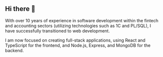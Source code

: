 ## Hi there 👋

With over 10 years of experience in software development within the fintech and accounting sectors (utilizing technologies such as 1C and PL/SQL), I have successfully transitioned to web development. 

I am now focused on creating full-stack applications, using React and TypeScript for the frontend, and Node.js, Express, and MongoDB for the backend.

<!--
**AnnaIndyukova/AnnaIndyukova** is a ✨ _special_ ✨ repository because its `README.md` (this file) appears on your GitHub profile.

Here are some ideas to get you started:

- 🔭 I’m currently working on ...
- 🌱 I’m currently learning ...
- 👯 I’m looking to collaborate on ...
- 🤔 I’m looking for help with ...
- 💬 Ask me about ...
- 📫 How to reach me: ...
- 😄 Pronouns: ...
- ⚡ Fun fact: ...
-->
